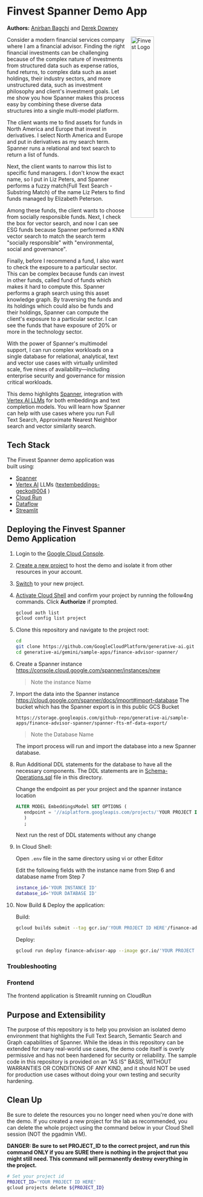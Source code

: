 # Finvest Spanner Demo App

**Authors:** [Anirban Bagchi](https://github.com/anirbanbagchi1979) and [Derek Downey](https://github.com/dtest)

<img align="right" style="padding-left: 10px;" src="https://storage.googleapis.com/github-repo/generative-ai/sample-apps/finance-advisor-spanner/images/Finvest-white.jpg" width="35%" alt="Finvest Logo">

Consider a modern financial services company where I am a financial advisor. Finding the right financial investments can be challenging because of the complex nature of investments from structured data such as expense ratios, fund returns, to complex data such as asset holdings, their industry sectors, and more unstructured data, such as investment philosophy and client's investment goals. Let me show you how Spanner makes this process easy by combining these diverse data structures into a single multi-model platform.

The client wants me to find assets for funds in North America and Europe that invest in derivatives. I select North America and Europe and put in derivatives as my search term. Spanner runs a relational and text search to return a list of funds.

Next, the client wants to narrow this list to specific fund managers. I don't know the exact name, so I put in Liz Peters, and Spanner performs a fuzzy match(Full Text Search - Substring Match) of the name Liz Peters to find funds managed by Elizabeth Peterson.

Among these funds, the client wants to choose from socially responsible funds. Next, I check the box for vector search, and now I can see ESG funds because Spanner performed a KNN vector search to match the search term "socially responsible" with "environmental, social and governance".

Finally, before I recommend a fund, I also want to check the exposure to a particular sector. This can be complex because funds can invest in other funds, called fund of funds which makes it hard to compute this. Spanner performs a graph search using this asset knowledge graph. By traversing the funds and its holdings which could also be funds and their holdings, Spanner can compute the client's exposure to a particular sector. I can see the funds that have exposure of 20% or more in the technology sector.

With the power of Spanner's multimodel support, I can run complex workloads on a single database for relational, analytical, text and vector use cases with virtually unlimited scale, five nines of availability—including enterprise security and governance for mission critical workloads.

This demo highlights [Spanner](https://cloud.google.com/spanner), integration with [Vertex AI LLMs](https://cloud.google.com/model-garden?hl=en) for both embeddings and text completion models. You will learn how Spanner can help with use cases where you run Full Text Search, Approximate Nearest Neighbor search and vector similarity search.

## Tech Stack

The Finvest Spanner demo application was built using:

- [Spanner](https://cloud.google.com/spanner)
- [Vertex AI](https://cloud.google.com/vertex-ai?hl=en) LLMs ([textembeddings-gecko@004](https://cloud.google.com/vertex-ai/generative-ai/docs/model-reference/text-embeddings) )
- [Cloud Run](https://cloud.google.com/run)
- [Dataflow](https://cloud.google.com/dataflow?)
- [Streamlit](https://streamlit.io/)

## Deploying the Finvest Spanner Demo Application

1. Login to the [Google Cloud Console](https://console.cloud.google.com/).

2. [Create a new project](https://developers.google.com/maps/documentation/places/web-service/cloud-setup) to host the demo and isolate it from other resources in your account.

3. [Switch](https://cloud.google.com/resource-manager/docs/creating-managing-projects#identifying_projects) to your new project.

4. [Activate Cloud Shell](https://cloud.google.com/shell/docs/using-cloud-shell) and confirm your project by running the follow4ng commands. Click **Authorize** if prompted.

   ```bash
   gcloud auth list
   gcloud config list project
   ```

5. Clone this repository and navigate to the project root:

   ```bash
   cd
   git clone https://github.com/GoogleCloudPlatform/generative-ai.git
   cd generative-ai/gemini/sample-apps/finance-advisor-spanner/
   ```

6. Create a Spanner instance
   <https://console.cloud.google.com/spanner/instances/new>

   > Note the instance Name

7. Import the data into the Spanner instance
   <https://cloud.google.com/spanner/docs/import#import-database>
   The bucket which has the Spanner export is in this public GCS Bucket

   `https://storage.googleapis.com/github-repo/generative-ai/sample-apps/finance-advisor-spanner/spanner-fts-mf-data-export/`

   > Note the Database Name

   The import process will run and import the database into a new Spanner database.

8. Run Additional DDL statements for the database to have all the necessary components.
   The DDL statements are in [Schema-Operations.sql](./Schema-Operations.sql) file in this directory.

   Change the endpoint as per your project and the spanner instance location

   ```sql
   ALTER MODEL EmbeddingsModel SET OPTIONS (
      endpoint = '//aiplatform.googleapis.com/projects/'YOUR PROJECT ID HERE'/locations/'YOUR SPANNER INSTANCE LOCATION HERE'/publishers/google/models/text-embedding-003'
      )
      ;
   ```

   Next run the rest of DDL statements without any change

9. In Cloud Shell:

   Open `.env` file in the same directory using vi or other Editor

   Edit the following fields with the instance name from Step 6 and database name from Step 7

   ```bash
   instance_id='YOUR INSTANCE ID'
   database_id='YOUR DATABASE ID'
   ```

10. Now Build & Deploy the application:

    Build:

    ```bash
    gcloud builds submit --tag gcr.io/'YOUR PROJECT ID HERE'/finance-advisor-app
    ```

    Deploy:

    ```bash
    gcloud run deploy finance-advisor-app --image gcr.io/'YOUR PROJECT ID HERE'/finance-advisor-app --platform managed    --region 'YOUR SPANNER REGION' --allow-unauthenticated
    ```

### Troubleshooting

### Frontend

The frontend application is Streamlit running on CloudRun

## Purpose and Extensibility

The purpose of this repository is to help you provision an isolated demo environment that highlights the Full Text Search, Semantic Search and Graph capabilities of Spanner. While the ideas in this repository can be extended for many real-world use cases, the demo code itself is overly permissive and has not been hardened for security or reliability. The sample code in this repository is provided on an "AS IS" BASIS, WITHOUT WARRANTIES OR CONDITIONS OF ANY KIND, and it should NOT be used for production use cases without doing your own testing and security hardening.

## Clean Up

Be sure to delete the resources you no longer need when you're done with the demo. If you created a new project for the lab as recommended, you can delete the whole project using the command below in your Cloud Shell session (NOT the pgadmin VM).

**DANGER: Be sure to set PROJECT_ID to the correct project, and run this command ONLY if you are SURE there is nothing in the project that you might still need. This command will permanently destroy everything in the project.**

```bash
# Set your project id
PROJECT_ID='YOUR PROJECT ID HERE'
gcloud projects delete ${PROJECT_ID}
```

